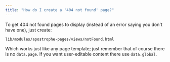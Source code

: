 ```yaml
---
title: "How do I create a '404 not found' page?"
---
```


To get 404 not found pages to display (instead of an
error saying you don't have one), just create:

```
lib/modules/apostrophe-pages/views/notFound.html
```

Which works just like any page template; just remember that of course
there is no `data.page`. If you want user-editable content there use
`data.global`.

